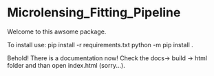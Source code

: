 # Microlensing_Fitting_Pipeline

Welcome to this awsome package.

To install use:
pip install -r requirements.txt
python -m pip install .

Behold! There is a documentation now! Check the docs-> build -> html folder and than open index.html (sorry...).